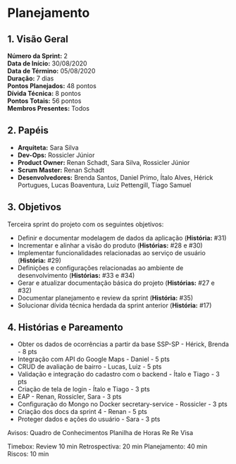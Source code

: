 # Planejamento

## 1. Visão Geral
**Número da Sprint:** 2  
**Data de Início:** 30/08/2020  
**Data de Término:** 05/08/2020  
**Duração:** 7 dias  
**Pontos Planejados:** 48 pontos  
**Dívida Técnica:** 8 pontos  
**Pontos Totais:** 56 pontos  
**Membros Presentes:** Todos

## 2. Papéis
* **Arquiteta:** Sara Silva
* **Dev-Ops:** Rossicler Júnior 
* **Product Owner:** Renan Schadt, Sara Silva, Rossicler Júnior
* **Scrum Master:** Renan Schadt
* **Desenvolvedores:** Brenda Santos, Daniel Primo, Ítalo Alves, Hérick Portugues, Lucas Boaventura, Luiz Pettengill, Tiago Samuel

## 3. Objetivos
Terceira sprint do projeto com os seguintes objetivos:

* Definir e documentar modelagem de dados da aplicação (**História:** #31)
* Incrementar e alinhar a visão do produto (**Histórias:** #28 e #30)
* Implementar funcionalidades relacionadas ao serviço de usuário (**História:** #29)
* Definições e configurações relacionadas ao ambiente de desenvolvimento (**Histórias:** #33 e #34)
* Gerar e atualizar documentação básica do projeto (**Histórias:** #27 e #32)
* Documentar planejamento e review da sprint (**História:** #35)
* Solucionar dívida técnica herdada da sprint anterior (**História:** #17)

## 4. Histórias e Pareamento
* Obter os dados de ocorrências a partir da base SSP-SP - Hérick, Brenda - 8 pts
* Integração com API do Google Maps - Daniel - 5 pts
* CRUD de avaliação de bairro - Lucas, Luiz - 5 pts
* Validação e integração do cadastro com o backend - Ítalo e Tiago - 3 pts
* Criação de tela de login - Ítalo e Tiago - 3 pts
* EAP - Renan, Rossicler, Sara - 3 pts
* Configuração do Mongo no Docker secretary-service - Rossicler - 3 pts
* Criação dos docs da sprint 4 - Renan - 5 pts
* Proteger dados e ações do usuário - Sara - 3 pts

Avisos:
Quadro de Conhecimentos
Planilha de Horas
Re Re Visa

Timebox: 
Review 10 min
Retrospectiva: 20 min
Planejamento: 40 min
Riscos: 10 min